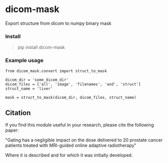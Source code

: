 # dicom-mask

Export structure from dicom to numpy binary mask

### Install

> pip install dicom-mask

### Example usage

```
from dicom_mask.convert import struct_to_mask

dicom_dir = 'some_dicom_dir'
dicom_files = ['all', 'image', 'filenames', 'and', 'struct']
struct_name = 'liver' 

mask = struct_to_mask(dicom_dir, dicom_files, struct_name)
```

## Citation

If you find this module useful in your research, please cite the following paper:

"Gating has a negligible impact on the dose delivered to 20 prostate cancer patients treated with MRI-guided online adaptive radiotherapy"

Where it is described and for which it was initially developed.

